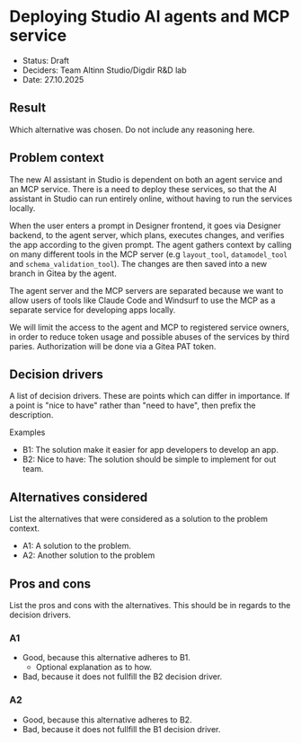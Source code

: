 # Deploying Studio AI agents and MCP service

- Status: Draft
- Deciders: Team Altinn Studio/Digdir R&D lab
- Date: 27.10.2025

## Result

Which alternative was chosen. Do not include any reasoning here.

## Problem context

The new AI assistant in Studio is dependent on both an agent service and an MCP service. There is a need to deploy these services, so that the AI assistant in Studio can run entirely online, without having to run the services locally.

When the user enters a prompt in Designer frontend, it goes via Designer backend, to the agent server, which plans, executes changes, and verifies the app according to the given prompt. The agent gathers context by calling on many different tools in the MCP server (e.g `layout_tool`, `datamodel_tool` and `schema_validation_tool`). The changes are then saved into a new branch in Gitea by the agent.

The agent server and the MCP servers are separated because we want to allow users of tools like Claude Code and Windsurf to use the MCP as a separate service for developing apps locally.

We will limit the access to the agent and MCP to registered service owners, in order to reduce token usage and possible abuses of the services by third paries. Authorization will be done via a Gitea PAT token.

## Decision drivers

A list of decision drivers. These are points which can differ in importance. If a point is "nice to have" rather than
"need to have", then prefix the description.

Examples

- B1: The solution make it easier for app developers to develop an app.
- B2: Nice to have: The solution should be simple to implement for out team.

## Alternatives considered

List the alternatives that were considered as a solution to the problem context.

- A1: A solution to the problem.
- A2: Another solution to the problem

## Pros and cons

List the pros and cons with the alternatives. This should be in regards to the decision drivers.

### A1

- Good, because this alternative adheres to B1.
  - Optional explanation as to how.
- Bad, because it does not fullfill the B2 decision driver.

### A2

- Good, because this alternative adheres to B2.
- Bad, because it does not fullfill the B1 decision driver.
